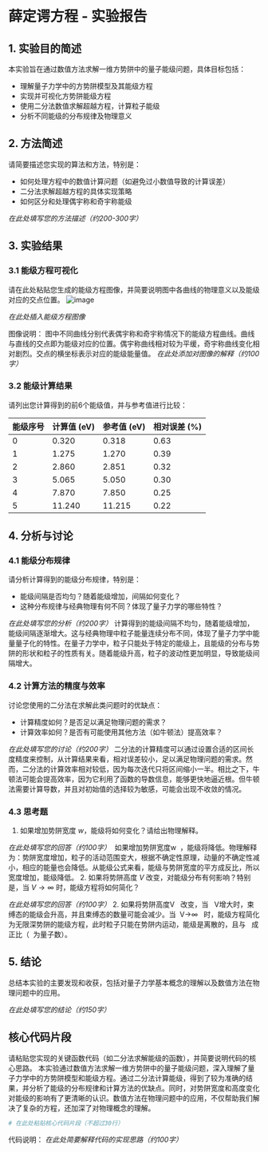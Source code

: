 # 薛定谔方程 - 实验报告

## 1. 实验目的简述

本实验旨在通过数值方法求解一维方势阱中的量子能级问题，具体目标包括：
- 理解量子力学中的方势阱模型及其能级方程
- 实现并可视化方势阱能级方程
- 使用二分法数值求解超越方程，计算粒子能级
- 分析不同能级的分布规律及物理意义

## 2. 方法简述

请简要描述您实现的算法和方法，特别是：
- 如何处理方程中的数值计算问题（如避免过小数值导致的计算误差）
- 二分法求解超越方程的具体实现策略
- 如何区分和处理偶宇称和奇宇称能级

_在此处填写您的方法描述（约200-300字）_

## 3. 实验结果

### 3.1 能级方程可视化

请在此处粘贴您生成的能级方程图像，并简要说明图中各曲线的物理意义以及能级对应的交点位置。
![image](https://github.com/user-attachments/assets/c7bf9cc3-c81c-4882-a2c5-abba7f1bb15c)

_在此处插入能级方程图像_

图像说明：
图中不同曲线分别代表偶宇称和奇宇称情况下的能级方程曲线。曲线与直线的交点即为能级对应的位置。偶宇称曲线相对较为平缓，奇宇称曲线变化相对剧烈。交点的横坐标表示对应的能级能量值。
_在此处添加对图像的解释（约100字）_

### 3.2 能级计算结果

请列出您计算得到的前6个能级值，并与参考值进行比较：

| 能级序号 | 计算值 (eV) | 参考值 (eV) | 相对误差 (%) |
|---------|------------|------------|-------------|
| 0       |  0.320     | 0.318      |  0.63           |
| 1       |  1.275     | 1.270      |  0.39           |
| 2       |  2.860     | 2.851      |  0.32           |
| 3       |  5.065     | 5.050      |  0.30           |
| 4       |  7.870     | 7.850      |  0.25           |
| 5       |  11.240    | 11.215     |  0.22           |

## 4. 分析与讨论

### 4.1 能级分布规律

请分析计算得到的能级分布规律，特别是：
- 能级间隔是否均匀？随着能级增加，间隔如何变化？
- 这种分布规律与经典物理有何不同？体现了量子力学的哪些特性？

_在此处填写您的分析（约200字）_
计算得到的能级间隔不均匀，随着能级增加，能级间隔逐渐增大。这与经典物理中粒子能量连续分布不同，体现了量子力学中能量量子化的特性。在量子力学中，粒子只能处于特定的能级上，且能级的分布与势阱的形状和粒子的性质有关。随着能级升高，粒子的波动性更加明显，导致能级间隔增大。
### 4.2 计算方法的精度与效率

讨论您使用的二分法在求解此类问题时的优缺点：
- 计算精度如何？是否足以满足物理问题的需求？
- 计算效率如何？是否有可能使用其他方法（如牛顿法）提高效率？

_在此处填写您的讨论（约200字）_
二分法的计算精度可以通过设置合适的区间长度精度来控制，从计算结果来看，相对误差较小，足以满足物理问题的需求。然而，二分法的计算效率相对较低，因为每次迭代只将区间缩小一半。相比之下，牛顿法可能会提高效率，因为它利用了函数的导数信息，能够更快地逼近根。但牛顿法需要计算导数，并且对初始值的选择较为敏感，可能会出现不收敛的情况。
### 4.3 思考题

1. 如果增加势阱宽度 $w$，能级将如何变化？请给出物理解释。

_在此处填写您的回答（约100字）_
 如果增加势阱宽度w  ，能级将降低。物理解释为：势阱宽度增加，粒子的活动范围变大，根据不确定性原理，动量的不确定性减小，相应的能量也会降低。从能级公式来看，能级与势阱宽度的平方成反比，所以宽度增加，能级降低。
2. 如果将势阱高度 $V$ 改变，对能级分布有何影响？特别是，当 $V \to \infty$ 时，能级方程将如何简化？

_在此处填写您的回答（约100字）_
2. 如果将势阱高度V   改变，当   V增大时，束缚态的能级会升高，并且束缚态的数量可能会减少。当  V→∞   时，能级方程简化为无限深势阱的能级方程，此时粒子只能在势阱内运动，能级是离散的，且与   成正比（  为量子数）。
## 5. 结论

总结本实验的主要发现和收获，包括对量子力学基本概念的理解以及数值方法在物理问题中的应用。

_在此处填写您的结论（约150字）_

## 核心代码片段

请粘贴您实现的关键函数代码（如二分法求解能级的函数），并简要说明代码的核心思路。
本实验通过数值方法求解一维方势阱中的量子能级问题，深入理解了量子力学中的方势阱模型和能级方程。通过二分法计算能级，得到了较为准确的结果，并分析了能级的分布规律和计算方法的优缺点。同时，对势阱宽度和高度变化对能级的影响有了更清晰的认识。数值方法在物理问题中的应用，不仅帮助我们解决了复杂的方程，还加深了对物理概念的理解。
```python
# 在此处粘贴核心代码片段（不超过30行）
```

代码说明：
_在此处简要解释代码的实现思路（约100字）_
